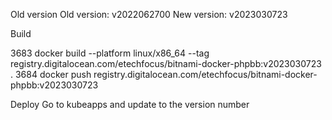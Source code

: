 Old version
  Old version: v2022062700
  New version: v2023030723

Build

 3683  docker build --platform linux/x86_64 --tag registry.digitalocean.com/etechfocus/bitnami-docker-phpbb:v2023030723 .
 3684  docker push registry.digitalocean.com/etechfocus/bitnami-docker-phpbb:v2023030723

Deploy
 Go to kubeapps and update to the version number
